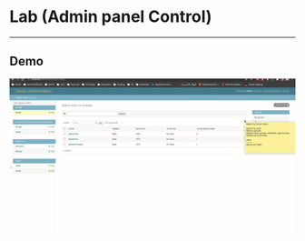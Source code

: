 # Lab (Admin panel Control)
-------------------------

## Demo

![screen-gif](./Documentation/demo.gif)
